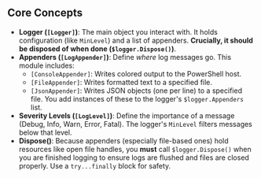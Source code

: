 <!-- docs -->

## Core Concepts

*   **Logger (`[Logger]`)**: The main object you interact with. It holds configuration (like `MinLevel`) and a list of appenders. **Crucially, it should be disposed of when done (`$logger.Dispose()`)**.
*   **Appenders (`[LogAppender]`)**: Define *where* log messages go. This module includes:
    *   `[ConsoleAppender]`: Writes colored output to the PowerShell host.
    *   `[FileAppender]`: Writes formatted text to a specified file.
    *   `[JsonAppender]`: Writes JSON objects (one per line) to a specified file.
    You add instances of these to the logger's `$logger.Appenders` list.
*   **Severity Levels (`[LogLevel]`)**: Define the importance of a message (Debug, Info, Warn, Error, Fatal). The logger's `MinLevel` filters messages below that level.
*   **Dispose()**: Because appenders (especially file-based ones) hold resources like open file handles, you **must** call `$logger.Dispose()` when you are finished logging to ensure logs are flushed and files are closed properly. Use a `try...finally` block for safety.
